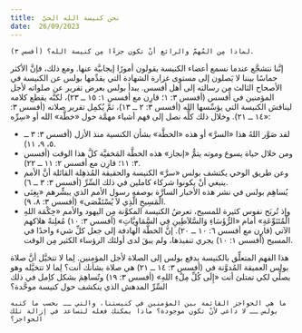 ```yaml
---
title:  نحن كنيسة الله الحيّ
date:  26/09/2023
---
```


`لماذا مِن المُهمّ والرائع أنْ تكون جزءًا مِن كنيسة الله؟ (أفسس ٣).`

إنَّنا نتشجَّع عندما نسمع أعضاء الكنيسة يقولون أمورًا إيجابيَّة عنها. ومع ذلك، فإنَّ الأكثر حماسًا بيننا لا يَصلون إلى مستوى غزارة الشهادة التي يقدِّمها بولس عن الكنيسة في الأصحاح الثالث مِن رسالته إلى أهل أفسس. يبدأ بولس بعرض تقرير عن صلواته لأجل المؤمنين في أفسس (أفسس ٣: ١؛ قارِن مع أفسس ١: ١٥ ــ ٢٣)، لكنَّه يقطع كلامه ليناقش الكنيسة التي يؤسِّسها الله (أفسس ٣: ٢ ــ ١٣)، ثمَّ يُكمِل تقرير صلاته (أفسس ٣: ١٤ ــ ٢١). وخلال ذلك كلِّه نصل إلى فهم أشياء مهمَّة حول «خطَّة» الله أو «سِرِّه»:

- لقد صَوَّر اللهُ هذا «السرَّ» أو هذه «الخطَّة» بشأن الكنسية منذ الأزل (أفسس ٣: ٣ ــ ٥، ٩، ١١).
- ومن خلال حياة يسوع وموته يتمُّ «إنجاز» هذه الخطَّة المَخفيَّة كلَّ هذا الوقت (أفسس ٣: ١١؛ قارِن مع أفسس ٢: ١١ ــ ٢٢).
- وعن طريق الوحي يكتشف بولس «سرَّ» الكنيسة والحقيقة المُذهِلة القائلة أنَّ الأمم ينبغي أنْ يكونوا شركاء كاملين في ذلك السِّرِّ (أفسس ٣: ٣ ــ ٦).
- يُساهِم بولس في نشر هذه الأخبار السارَّة بوصفه رسول الأمم الذي يبشِّرهم «بِغِنَى الْمَسِيحِ الَّذِي لاَ يُسْتَقْصَى» (أفسس ٣: ٨، ٩).
- وإذ تُربَح نفوس كثيرة للمسيح، تعرضُ الكنيسة المكوَّنة مِن اليهود والأمم «حِكْمَة اللهِ الْمُتَنَوِّعَةِ» أمام «الرُّؤَسَاءِ وَالسَّلاَطِينِ فِي السَّمَاوِيَّاتِ» (أفسس ٣: ١٠) مُعلِنةً هلاكهم الآتي (قارِن مع أفسس ٦: ١٠ ــ ٢٠). إنَّ الخطَّة الهادفة إلى جعل كلِّ شيء واحدًا في المسيح (أفسس ١: ١٠) يجري تنفيذها، ولم يبقَ لدى أولئك الرؤساء الكثير مِن الوقت.

هذا الفهم المتعلِّق بالكنيسة يدفع بولس إلى الصلاة لأجل المؤمنين. لِما لا تتخيَّل أنَّ صلاة بولس العميقة المُدوَّنة في (أفسس ٣: ١٤ ــ ٢١) هي صلاة بشأنك أنت؟ لِما لا تتخيَّله وهو يصلِّي لكي تمتلئ أنت «إِلَى كُلِّ مِلْءِ اللهِ» (أفسس ٣: ١٩) وتُساهِمَ بشكل كاِمل في ذلك السِّرِّ المدهش الذي ينكشف حول كنيسة موحَّدة؟

`ما هي الحواجز القائمة بين المؤمنين في كنيستنا، والتي ــ بحسب ما كتبه بولس ــ لا داعي لأنْ تكون موجودة؟ ماذا يمكنك فعله لتساعد في إزالة تلك الحواجز؟`